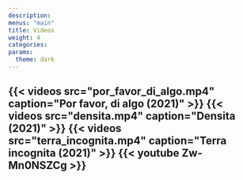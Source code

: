 ```yaml
---
description:
menus: "main"
title: Videos
weight: 4
categories:
params:
  theme: dark
---
```

{{< videos src="por_favor_di_algo.mp4" caption="Por favor, di algo (2021)" >}}
{{< videos src="densita.mp4" caption="Densita (2021)" >}}
{{< videos src="terra_incognita.mp4" caption="Terra incognita (2021)" >}}
{{< youtube Zw-Mn0NSZCg >}}
---
